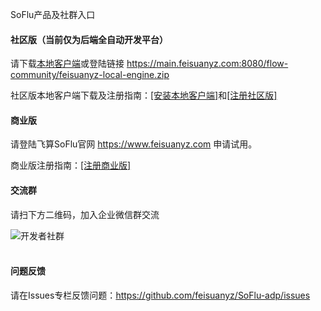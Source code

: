SoFlu产品及社群入口

#### 社区版（当前仅为后端全自动开发平台）

请下载[本地客户端](https://main.feisuanyz.com:8080/flow-community/feisuanyz-local-engine.zip)或登陆链接 https://main.feisuanyz.com:8080/flow-community/feisuanyz-local-engine.zip

社区版本地客户端下载及注册指南：[[安装本地客户端]](https://github.com/feisuanyz/SoFlu-adp/blob/main/SoFlu%EF%BC%88%E5%90%8E%E7%AB%AF%EF%BC%89%E5%85%A8%E8%87%AA%E5%8A%A8%E5%BC%80%E5%8F%91%E5%B9%B3%E5%8F%B0%E6%95%99%E7%A8%8B/SoFlu%EF%BC%88%E5%90%8E%E7%AB%AF%EF%BC%89%E5%BF%AB%E9%80%9F%E5%85%A5%E9%97%A8%E6%95%99%E7%A8%8B/SoFlu%E5%BF%AB%E9%80%9F%E5%85%A5%E9%97%A8%E6%95%99%E7%A8%8B%EF%BC%882022-%E8%AF%A6%E7%BB%86%E7%89%88%EF%BC%89/1.%20%E6%B3%A8%E5%86%8C%E8%B4%A6%E6%88%B7/1.1%20%E5%AE%89%E8%A3%85%E6%9C%AC%E5%9C%B0%E5%AE%A2%E6%88%B7%E7%AB%AF.md)和[[注册社区版]](https://github.com/feisuanyz/SoFlu-adp/blob/main/SoFlu%EF%BC%88%E5%90%8E%E7%AB%AF%EF%BC%89%E5%85%A8%E8%87%AA%E5%8A%A8%E5%BC%80%E5%8F%91%E5%B9%B3%E5%8F%B0%E6%95%99%E7%A8%8B/SoFlu%EF%BC%88%E5%90%8E%E7%AB%AF%EF%BC%89%E5%BF%AB%E9%80%9F%E5%85%A5%E9%97%A8%E6%95%99%E7%A8%8B/SoFlu%E5%BF%AB%E9%80%9F%E5%85%A5%E9%97%A8%E6%95%99%E7%A8%8B%EF%BC%882022-%E8%AF%A6%E7%BB%86%E7%89%88%EF%BC%89/1.%20%E6%B3%A8%E5%86%8C%E8%B4%A6%E6%88%B7/1.2%20%E6%B3%A8%E5%86%8C%E7%A4%BE%E5%8C%BA%E7%89%88.md)

#### 商业版

请登陆飞算SoFlu官网 https://www.feisuanyz.com 申请试用。

商业版注册指南：[[注册商业版]](https://github.com/feisuanyz/SoFlu-adp/blob/main/SoFlu%EF%BC%88%E5%90%8E%E7%AB%AF%EF%BC%89%E5%85%A8%E8%87%AA%E5%8A%A8%E5%BC%80%E5%8F%91%E5%B9%B3%E5%8F%B0%E6%95%99%E7%A8%8B/SoFlu%EF%BC%88%E5%90%8E%E7%AB%AF%EF%BC%89%E5%BF%AB%E9%80%9F%E5%85%A5%E9%97%A8%E6%95%99%E7%A8%8B/SoFlu%E5%BF%AB%E9%80%9F%E5%85%A5%E9%97%A8%E6%95%99%E7%A8%8B%EF%BC%882022-%E8%AF%A6%E7%BB%86%E7%89%88%EF%BC%89/1.%20%E6%B3%A8%E5%86%8C%E8%B4%A6%E6%88%B7/1.3%20%E6%B3%A8%E5%86%8C%E5%95%86%E7%94%A8%E7%89%88.md)

#### 交流群

请扫下方二维码，加入企业微信群交流

![开发者社群](https://gitee.com/feisuanyz/SoFlu-adp/raw/master/images/QRCode.PNG)<br><br>

#### 问题反馈

请在Issues专栏反馈问题：https://github.com/feisuanyz/SoFlu-adp/issues
